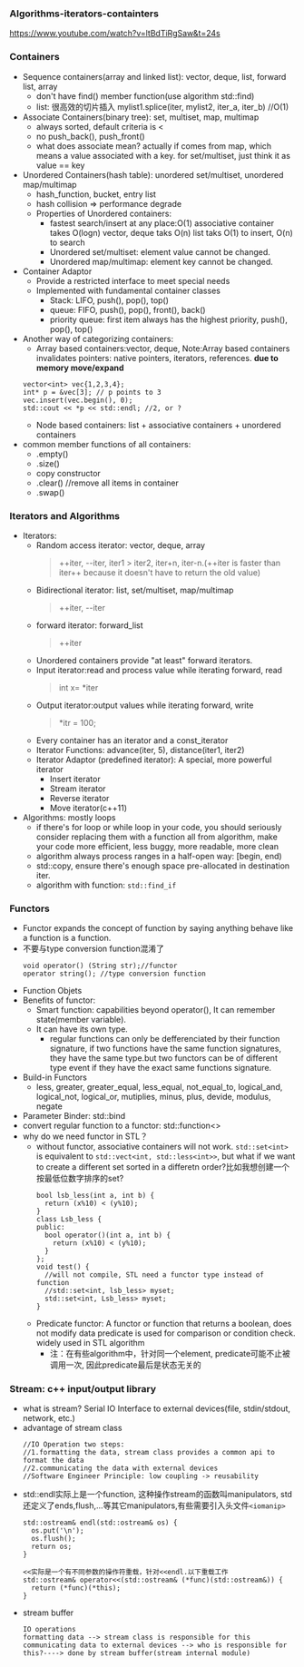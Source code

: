 ### Algorithms-iterators-containters
https://www.youtube.com/watch?v=ltBdTiRgSaw&t=24s
### Containers
- Sequence containers(array and linked list): vector, deque, list, forward list, array
  - don't have find() member function(use algorithm std::find)
  - list: 很高效的切片插入 mylist1.splice(iter, mylist2, iter_a, iter_b) //O(1)
- Associate Containers(binary tree): set, multiset, map, multimap
  - always sorted, default criteria is <
  - no push_back(), push_front()
  - what does associate mean? actually if comes from map, which means a value associated with a key. for set/multiset, just think it as value == key
- Unordered Containers(hash table): unordered set/multiset, unordered map/multimap
  - hash_function, bucket, entry list
  - hash collision => performance degrade
  - Properties of Unordered containers:
    - fastest search/insert at any place:O(1)
      associative container takes O(logn)
      vector, deque taks O(n)
      list taks O(1) to insert, O(n) to search
    - Unordered set/multiset: element value cannot be changed.
    - Unordered map/multimap: element key cannot be changed.
- Container Adaptor
   - Provide a restricted interface to meet special needs
   - Implemented with fundamental container classes
     - Stack: LIFO, push(), pop(), top()
     - queue: FIFO, push(), pop(), front(), back()
     - priority queue: first item always has the highest priority, push(), pop(), top() 
- Another way of categorizing containers:
    - Array based containers:vector, deque, Note:Array based containers invalidates pointers: native pointers, iterators, references. **due to memory move/expand**
    ```
    vector<int> vec{1,2,3,4};
    int* p = &vec[3]; // p points to 3
    vec.insert(vec.begin(), 0);
    std::cout << *p << std::endl; //2, or ?
    ```
    - Node based containers: list + associative containers + unordered containers
- common member functions of all containers:
  - .empty()
  - .size()
  - copy constructor
  - .clear()  //remove all items in container
  - .swap() 
### Iterators and Algorithms
- Iterators:
  - Random access iterator: vector, deque, array
     > ++iter, --iter, iter1 > iter2, iter+n, iter-n.(++iter is faster than iter++ because it doesn't have to return the old value)
  - Bidirectional iterator: list, set/multiset, map/multimap
    > ++iter, --iter
  - forward iterator: forward_list
    > ++iter
  - Unordered containers provide "at least" forward iterators.
  - Input iterator:read and process value while iterating forward, read
    > int x= *iter 
  - Output iterator:output values while iterating forward, write
    > *itr = 100;
  - Every container has an iterator and a const_iterator
  - Iterator Functions: advance(iter, 5), distance(iter1, iter2) 
  - Iterator Adaptor (predefined iterator): A special, more powerful iterator
    - Insert iterator
    - Stream iterator
    - Reverse iterator
    - Move iterator(c++11)
- Algorithms: mostly loops
   - if there's for loop or while loop in your code, you should seriously consider replacing them with a function all from algorithm, make your code more efficient, less buggy, more readable, more clean
   - algorithm always process ranges in a half-open way: [begin, end)
   - std::copy, ensure there's enough space pre-allocated in destination iter.
   - algorithm with function: `std::find_if`
### Functors
- Functor expands the concept of function by saying anything behave like a function is a function.
- 不要与type conversion function混淆了
  ```
  void operator() (String str);//functor
  operator string(); //type conversion function
  ```
- Function Objets
- Benefits of functor:
  - Smart function: capabilities beyond operator(), It can remember state(member variable).
  - It can have its own type.
     - regular functions can only be defferenciated by their function signature, if two functions have the same function signatures, they have the same type.but two functors can be of different type event if they have the exact same functions signature.
- Build-in Functors
  - less, greater, greater_equal, less_equal, not_equal_to, logical_and, logical_not, logical_or, mutiplies, minus, plus, devide, modulus, negate
- Parameter Binder: std::bind
- convert regular function to a functor: std::function<>
- why do we need functor in STL？
  - without functor, associative containers will not work.
  `std::set<int>` is equivalent to `std::vect<int, std::less<int>>`, but what if we want to create a different set sorted in a differetn order?比如我想创建一个按最低位数字排序的set?
    ```
    bool lsb_less(int a, int b) {
      return (x%10) < (y%10);
    }
    class Lsb_less {
    public:
      bool operator()(int a, int b) {
        return (x%10) < (y%10);
      }
    };
    void test() {
      //will not compile, STL need a functor type instead of function
      //std::set<int, lsb_less> myset;
      std::set<int, Lsb_less> myset;
    }

    ```
  - Predicate functor: A functor or function that returns a boolean, does not modify data
    predicate is used for comparison or condition check.
    widely used in STL algorithm
    - 注：在有些algorithm中，针对同一个element, predicate可能不止被调用一次, 因此predicate最后是状态无关的
### Stream: c++ input/output library
  - what is stream? Serial IO Interface to external devices(file, stdin/stdout, network, etc.)
  - advantage of stream class
    ```
    //IO Operation two steps:
    //1.formatting the data, stream class provides a common api to format the data
    //2.communicating the data with external devices
    //Software Engineer Principle: low coupling -> reusability
    ```
  - std::endl实际上是一个function, 这种操作stream的函数叫manipulators, std还定义了ends,flush,...等其它manipulators,有些需要引入头文件`<iomanip>`
    ```
    std::ostream& endl(std::ostream& os) {
      os.put('\n');
      os.flush();
      return os;
    }

    <<实际是一个有不同参数的操作符重载，针对<<endl.以下重载工作
    std::ostream& operator<<(std::ostream& (*func)(std::ostream&)) {
      return (*func)(*this);
    } 
    ```
  - stream buffer
    ```
    IO operations
    formatting data --> stream class is responsible for this
    communicating data to external devices --> who is responsible for this?----> done by stream buffer(stream internal module)
    ```